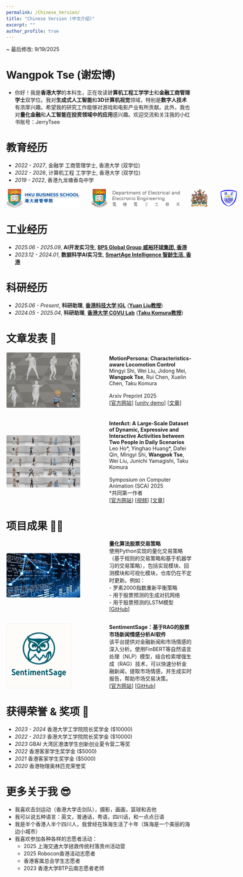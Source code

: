```yaml
---
permalink: /Chinese_Version/
title: "Chinese Version (中文介绍)"
excerpt: ""
author_profile: true
---
```



~ 最后修改: 9/19/2025

# Wangpok Tse (谢宏博)
- 你好！我是**香港大学**的本科生，正在攻读**计算机工程工学学士**和**金融工商管理学士**双学位。我对**生成式人工智能**和**3D计算机视觉**领域，特别是**数字人技术**有浓厚兴趣。希望我的研究工作能够对游戏和电影产业有所贡献。此外，我也对**量化金融**和**人工智能在投资领域中的应用**感兴趣。欢迎交流和关注我的小红书账号：JerryTsee


# 教育经历
- *2022 - 2027*, 金融学 工商管理学士, 香港大学 (双学位)
- *2022 - 2026*, 计算机工程 工学学士, 香港大学 (双学位)
- *2019 - 2022*, 香港九龙塘香岛中学

<div style="display: flex; justify-content: flex-start; gap: 30px; margin-top: 15px; margin-bottom: 10px;">
  <img src="/images/bs.png" alt="HKU Logo" style="height: 50px; object-fit: contain;">
  <img src="/images/eee.png" alt="HKU Logo" style="height: 50px; object-fit: contain;">
  <img src="/images/hku.jpg" alt="HKU Logo" style="height: 50px; object-fit: contain;">
  <img src="/images/heungto.png" alt="Heung To Middle School Logo" style="height: 50px; object-fit: contain;">
</div>

# 工业经历
- *2025.06 - 2025.09*, **AI开发实习生**, [**BPS Global Group 威裕环球集团, 香港**](https://bps-group.net/en/)
- *2023.12 - 2024.01*, **数据科学AI实习生**, [**SmartAge Intelligence 智龄生活, 香港**](https://smart-age.net/eng/)

# 科研经历
- *2025.06 - Present*, **科研助理**, [**香港科技大学 IGL**](https://github.com/IGL-HKUST) ([**Yuan Liu教授**](https://liuyuan-pal.github.io/))
- *2024.05 - 2025.04*, **科研助理**, [**香港大学 CGVU Lab**](https://hku-cg.github.io/) ([**Taku Komura教授**](https://i.cs.hku.hk/~taku/))


# 文章发表 📄

<div style="display: flex; align-items: center; margin-bottom: 30px;">
  <div style="flex: 0.5; margin-right: 30px; min-width: 250px;">
    <img src="/images/ms.jpg" alt="moper" style="width: 80%; border: 1px solid #eee; border-radius: 4px;">
  </div>
  <div style="flex: 2;">
    <strong>MotionPersona: Characteristics-aware Locomotion Control</strong><br>
    Mingyi Shi, Wei Liu, Jidong Mei, <strong>Wangpok Tse</strong>, Rui Chen, Xuelin Chen, Taku Komura<br>
    <br>
    Arxiv Preprint 2025<br>
    [<a href="https://motionpersona25.github.io/">官方网站</a>] [<a href="https://github.com/MotionPersona25/MotionPersona_Unity">unity demo</a>] [<a href="https://arxiv.org/abs/2506.00173">文章</a>]
  </div>
</div>

<div style="display: flex; align-items: center; margin-bottom: 30px;">
  <div style="flex: 0.5; margin-right: 30px; min-width: 250px;">
    <img src="/images/interact.jpg" alt="InterAct Dataset" style="width: 80%; border: 1px solid #eee; border-radius: 4px;">
  </div>
  <div style="flex: 2;">
    <strong>InterAct: A Large-Scale Dataset of Dynamic, Expressive and Interactive Activities between Two People in Daily Scenarios</strong><br>
    Leo Ho*, Yinghao Huang*, Dafei Qin, Mingyi Shi, <strong>Wangpok Tse</strong>, Wei Liu, Junichi Yamagishi, Taku Komura<br>
    <br>
    Symposium on Computer Animation (SCA) 2025<br>
    *共同第一作者<br>
    [<a href="https://hku-cg.github.io/interact/">官方网站</a>] [<a href="https://www.youtube.com/watch?v=CYY6ghLdXJY">视频</a>] [<a href="https://dl.acm.org/doi/10.1145/3747871">文章</a>]
  </div>
</div>


# 项目成果 🧑‍💻

<div style="display: flex; align-items: center; margin-bottom: 30px;">
  <div style="flex: 0.5; margin-right: 30px; min-width: 250px;">
    <img src="/images/stock.jpeg" alt="Qfin" style="width: 80%; border: 1px solid #eee; border-radius: 4px;">
  </div>
  <div style="flex: 2;">
    <strong>量化算法股票交易策略</strong><br>
    使用Python实现的量化交易策略（基于规则的交易策略和基于机器学习的交易策略），包括实现模块、回测模块和可视化模块，仓库仍在不定时更新。例如：<br>
    - 罗素2000指数重新平衡策略 <br>
    - 用于股票预测的生成对抗网络 <br>
    - 用于股票预测的LSTM模型 <br>
    [<a href="https://github.com/JerryTseee/Quantitative_Finance_Trading_Strategies.git">GitHub</a>]
  </div>
</div>

<div style="display: flex; align-items: center; margin-bottom: 30px;">
  <div style="flex: 0.5; margin-right: 30px; min-width: 250px;">
    <img src="/images/logo.png" alt="Qfin" style="width: 70%; height: auto; border: 1px solid #eee; border-radius: 4px;">
  </div>
  <div style="flex: 2;">
    <strong>SentimentSage：基于RAG的股票市场新闻情感分析AI软件</strong><br>
    该平台提供对金融新闻和市场情感的深入分析。使用FinBERT等自然语言处理（NLP）模型，结合检索增强生成（RAG）技术，可以快速分析金融新闻，提取市场情感，并生成实时报告，帮助市场交易决策。<br>
    [<a href="https://sentimentsage-marketnewssentimentanalysiswithrag-nrgktn4pk5dvw.streamlit.app/">官方网站</a>] [<a href="https://github.com/JerryTseee/SentimentSage-market_news_sentiment_analysis_with_RAG.git">GitHub</a>]
  </div>
</div>

# 获得荣誉 & 奖项 🎉
- *2023 - 2024* 香港大学工学院院长奖学金 ($10000)
- *2022 - 2023* 香港大学工学院院长奖学金 ($10000)
- *2023* GBAI 大湾区港澳学生创新创业夏令营二等奖
- *2022* 香港客家学生奖学金 ($5000)
- *2021* 香港客家学生奖学金 ($5000)
- *2020* 香港物理奥林匹克荣誉奖

# 更多关于我 😎
- 我喜欢击剑运动（香港大学击剑队），摄影，画画，篮球和吉他
- 我可以说五种语言：英文，普通话，粤语，四川话，和一点点日语
- 我是半个香港人半个四川人，我曾经在珠海生活了十年（珠海是一个美丽的海边小城市）
- 我喜欢参加各种各样的志愿者活动：
  - 2025 上海交通大学拯救传统村落贵州活动营
  - 2025 Robocon香港活动志愿者
  - 香港客属总会学生志愿者
  - 2023 香港大学BTP云南志愿者老师
